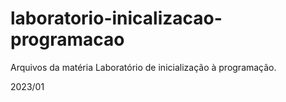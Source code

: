 # laboratorio-inicalizacao-programacao
Arquivos da matéria Laboratório de inicialização à programação.

2023/01
